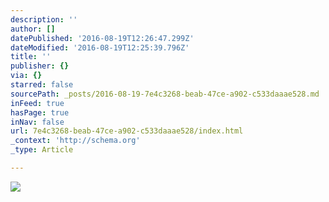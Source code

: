```yaml
---
description: ''
author: []
datePublished: '2016-08-19T12:26:47.299Z'
dateModified: '2016-08-19T12:25:39.796Z'
title: ''
publisher: {}
via: {}
starred: false
sourcePath: _posts/2016-08-19-7e4c3268-beab-47ce-a902-c533daaae528.md
inFeed: true
hasPage: true
inNav: false
url: 7e4c3268-beab-47ce-a902-c533daaae528/index.html
_context: 'http://schema.org'
_type: Article

---
```

![](https://the-grid-user-content.s3-us-west-2.amazonaws.com/f39e3619-8fab-46aa-98ef-c51d49e0efab.png)